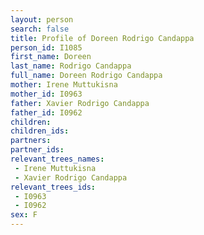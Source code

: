 ```yaml
---
layout: person
search: false
title: Profile of Doreen Rodrigo Candappa
person_id: I1085
first_name: Doreen
last_name: Rodrigo Candappa
full_name: Doreen Rodrigo Candappa
mother: Irene Muttukisna
mother_id: I0963
father: Xavier Rodrigo Candappa
father_id: I0962
children:
children_ids:
partners:
partner_ids:
relevant_trees_names:
 - Irene Muttukisna
 - Xavier Rodrigo Candappa
relevant_trees_ids:
 - I0963
 - I0962
sex: F
---
```


